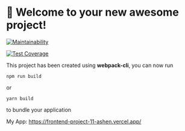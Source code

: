 # 🚀 Welcome to your new awesome project!

[![Maintainability](https://api.codeclimate.com/v1/badges/ee18f755591146a4a864/maintainability)](https://codeclimate.com/github/Hydro-Dog/frontend-project-11/maintainability)

[![Test Coverage](https://api.codeclimate.com/v1/badges/ee18f755591146a4a864/test_coverage)](https://codeclimate.com/github/Hydro-Dog/frontend-project-11/test_coverage)

This project has been created using **webpack-cli**, you can now run

```
npm run build
```

or

```
yarn build
```

to bundle your application

My App: https://frontend-project-11-ashen.vercel.app/
